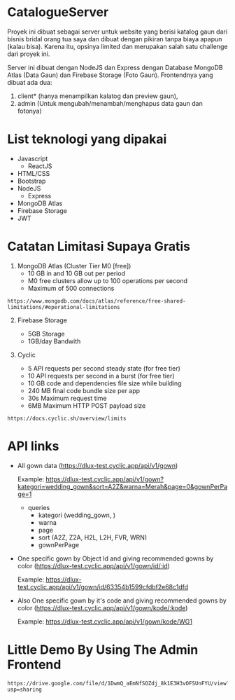 # CatalogueServer

Proyek ini dibuat sebagai server untuk website yang berisi katalog gaun dari bisnis bridal orang tua saya dan dibuat dengan pikiran tanpa biaya apapun (kalau bisa).
Karena itu, opsinya limited dan merupakan salah satu challenge dari proyek ini.

Server ini dibuat dengan NodeJS dan Express dengan Database MongoDB Atlas (Data Gaun) dan Firebase Storage (Foto Gaun).
Frontendnya yang dibuat ada dua: 
  1. client* (hanya menampilkan kalatog dan preview gaun),
  2. admin (Untuk mengubah/menambah/menghapus data gaun dan fotonya)

# List teknologi yang dipakai
  - Javascript
    - ReactJS
  - HTML/CSS
  - Bootstrap
  - NodeJS
    - Express
  - MongoDB Atlas
  - Firebase Storage
  - JWT


# Catatan Limitasi Supaya Gratis
  1. MongoDB Atlas (Cluster Tier M0 [free]) 
      - 10 GB in and 10 GB out per period
      - M0 free clusters allow up to 100 operations per second
      - Maximum of 500 connections
      
    https://www.mongodb.com/docs/atlas/reference/free-shared-limitations/#operational-limitations
  
  2. Firebase Storage
      - 5GB Storage
      - 1GB/day Bandwith
      
  3. Cyclic
      - 5 API requests per second steady state (for free tier)
      - 10 API requests per second in a burst (for free tier)
      - 10 GB code and dependencies file size while building
      - 240 MB final code bundle size per app
      - 30s Maximum request time
      - 6MB Maximum HTTP POST payload size
      
    https://docs.cyclic.sh/overview/limits

# API links
- All gown data (https://dlux-test.cyclic.app/api/v1/gown)

    Example: https://dlux-test.cyclic.app/api/v1/gown?kategori=wedding_gown&sort=A2Z&warna=Merah&page=0&gownPerPage=1
  - queries
    - kategori (wedding_gown, )
    - warna
    - page
    - sort (A2Z, Z2A, H2L, L2H, FVR, WRN)
    - gownPerPage
    
    
    
- One specific gown by Object Id and giving recommended gowns by color (https://dlux-test.cyclic.app/api/v1/gown/id/:id)

    Example: https://dlux-test.cyclic.app/api/v1/gown/id/63354b1599cfdbf2e68c1dfd

- Also One specific gown by it's code and giving recommended gowns by color (https://dlux-test.cyclic.app/api/v1/gown/kode/:kode)

    Example: https://dlux-test.cyclic.app/api/v1/gown/kode/WG1


# Little Demo By Using The Admin Frontend
    https://drive.google.com/file/d/1DwmQ_aEmNfSOZdj_8k1E3H3vOFSUnFYU/view?usp=sharing




